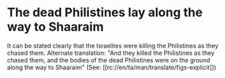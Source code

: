 # The dead Philistines lay along the way to Shaaraim

It can be stated clearly that the Israelites were killing the Philistines as they chased them. Alternate translation: "And they killed the Philistines as they chased them, and the bodies of the dead Philistines were on the ground along the way to Shaaraim" (See: [[rc://en/ta/man/translate/figs-explicit]])

